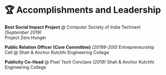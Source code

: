 # 🏆 Accomplishments and Leadership

[//]: # (**Won First Place** @ [EY Innovation Campaign]&#40;https://www.ey.com/&#41; _&#40;May 2021&#41;_)

[//]: # (Built Trial Balance System, a system that streamlines data transmission across users, providing consistent, reliable financial reports to them.)

**Best Social Impact Project** @ Computer Society of India Technext _(September 2019)_<br />
Project Zero Hunger

**Public Relation Officer (Core Committee)** _(20199-200)_
Entrepreneurship Cell @ Shah & Anchor Kutchhi Engineering College

**Publicity Co-Head** @ Pixel Tech Conclave _(2019)_
Shah & Anchor Kutchhi Engineering College